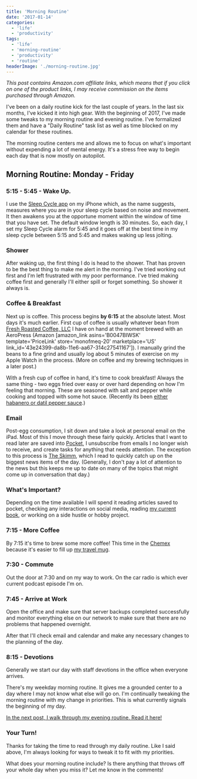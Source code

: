 ```yaml
---
title: 'Morning Routine'
date: '2017-01-14'
categories:
  - 'life'
  - 'productivity'
tags:
  - 'life'
  - 'morning-routine'
  - 'productivity'
  - 'routine'
headerImage: './morning-routine.jpg'
---
```


_This post contains Amazon.com affiliate links, which means that if you click on one of the product links, I may receive commission on the items purchased through Amazon._

I've been on a daily routine kick for the last couple of years. In the last six months, I've kicked it into high gear. With the beginning of 2017, I've made some tweaks to my morning routine and evening routine. I've formalized them and have a "Daily Routine" task list as well as time blocked on my calendar for these routines.

The morning routine centers me and allows me to focus on what's important without expending a lot of mental energy. It's a stress free way to begin each day that is now mostly on autopilot.

## Morning Routine: Monday - Friday

### 5:15 - 5:45 - Wake Up.

I use the [Sleep Cycle app](https://www.sleepcycle.com) on my iPhone which, as the name suggests, measures where you are in your sleep cycle based on noise and movement. It then awakens you at the opportune moment within the window of time that you have set. The default window length is 30 minutes. So, each day, I set my Sleep Cycle alarm for 5:45 and it goes off at the best time in my sleep cycle between 5:15 and 5:45 and makes waking up less jolting.

### Shower

After waking up, the first thing I do is head to the shower. That has proven to be the best thing to make me alert in the morning. I've tried working out first and I'm left frustrated with my poor performance. I've tried making coffee first and generally I'll either spill or forget something. So shower it always is.

### Coffee & Breakfast

Next up is coffee. This process begins **by 6:15** at the absolute latest. Most days it's much earlier. First cup of coffee is usually whatever bean from [Fresh Roasted Coffee, LLC](http://amzn.to/2iU7MtB) I have on hand at the moment brewed with an AeroPress (Amazon \[amazon_link asins='B0047BIWSK' template='PriceLink' store='monofmeq-20' marketplace='US' link_id='43e24399-da8b-11e6-aa67-314c27541167'\]). I manually grind the beans to a fine grind and usually log about 5 minutes of exercise on my Apple Watch in the process. (More on coffee and my brewing techniques in a later post.)

With a fresh cup of coffee in hand, it's time to cook breakfast! Always the same thing - two eggs fried over easy or over hard depending on how I'm feeling that morning. These are seasoned with salt and pepper while cooking and topped with some hot sauce. (Recently its been [either habanero or datil pepper sauce](http://amzn.to/2jjbtwj).)

### Email

Post-egg consumption, I sit down and take a look at personal email on the iPad. Most of this I move through these fairly quickly. Articles that I want to read later are saved into [Pocket](https://getpocket.com), I unsubscribe from emails I no longer wish to receive, and create tasks for anything that needs attention. The exception to this process is [The Skimm](http://www.theskimm.com), which I read to quickly catch up on the biggest news items of the day. (Generally, I don't pay a lot of attention to the news but this keeps me up to date on many of the topics that might come up in conversation that day.)

### What's Important?

Depending on the time available I will spend it reading articles saved to pocket, checking any interactions on social media, reading [my current book](http://amzn.to/2jJtC2S), or working on a side hustle or hobby project.

### 7:15 - More Coffee

By 7:15 it's time to brew some more coffee! This time in the [Chemex](http://amzn.to/2ix1DpB) because it's easier to fill up [my travel mug](http://amzn.to/2jJzklt).

### 7:30 - Commute

Out the door at 7:30 and on my way to work. On the car radio is which ever current podcast episode I'm on.

### 7:45 - Arrive at Work

Open the office and make sure that server backups completed successfully and monitor everything else on our network to make sure that there are no problems that happened overnight.

After that I'll check email and calendar and make any necessary changes to the planning of the day.

### 8:15 - Devotions

Generally we start our day with staff devotions in the office when everyone arrives.

There's my weekday morning routine. It gives me a grounded center to a day where I may not know what else will go on. I'm continually tweaking the morning routine with my change in priorities. This is what currently signals the beginning of my day.

[In the next post, I walk through my evening routine. Read it here!](http://jonkohlmeiertest.local/life/evening-routine/)

### Your Turn!

Thanks for taking the time to read through my daily routine. Like I said above, I'm always looking for ways to tweak it to fit with my priorities.

What does your morning routine include? Is there anything that throws off your whole day when you miss it? Let me know in the comments!
